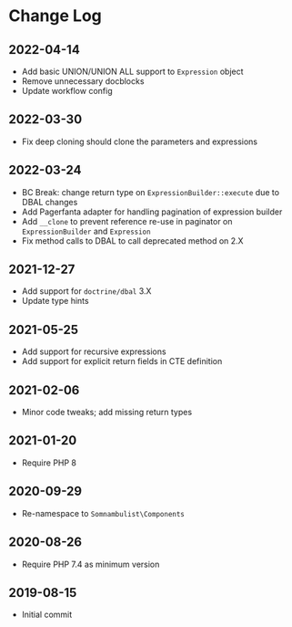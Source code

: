 Change Log
==========

2022-04-14
----------

 * Add basic UNION/UNION ALL support to `Expression` object
 * Remove unnecessary docblocks
 * Update workflow config

2022-03-30
----------

 * Fix deep cloning should clone the parameters and expressions

2022-03-24
----------

 * BC Break: change return type on `ExpressionBuilder::execute` due to DBAL changes
 * Add Pagerfanta adapter for handling pagination of expression builder
 * Add `__clone` to prevent reference re-use in paginator on `ExpressionBuilder` and `Expression`
 * Fix method calls to DBAL to call deprecated method on 2.X

2021-12-27
----------

 * Add support for `doctrine/dbal` 3.X
 * Update type hints

2021-05-25
----------

 * Add support for recursive expressions
 * Add support for explicit return fields in CTE definition

2021-02-06
----------

 * Minor code tweaks; add missing return types

2021-01-20
----------

 * Require PHP 8

2020-09-29
----------

 * Re-namespace to `Somnambulist\Components`

2020-08-26
----------

 * Require PHP 7.4 as minimum version

2019-08-15
----------

 * Initial commit
